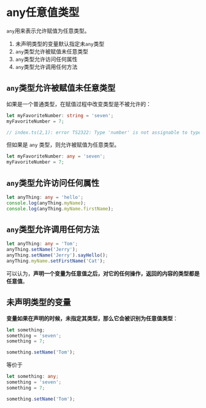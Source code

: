 # any任意值类型

`any`用来表示允许赋值为任意类型。

1. 未声明类型的变量默认指定未`any`类型
2. `any`类型允许被赋值未任意类型
3. `any`类型允许访问任何属性
4. `any`类型允许调用任何方法

## `any`类型允许被赋值未任意类型

如果是一个普通类型，在赋值过程中改变类型是不被允许的：

```ts
let myFavoriteNumber: string = 'seven';
myFavoriteNumber = 7;

// index.ts(2,1): error TS2322: Type 'number' is not assignable to type 'string'.
```

但如果是 `any` 类型，则允许被赋值为任意类型。

```ts
let myFavoriteNumber: any = 'seven';
myFavoriteNumber = 7;
```

## `any`类型**允许访问任何属性**

```ts
let anyThing: any = 'hello';
console.log(anyThing.myName);
console.log(anyThing.myName.firstName);
```

## `any`类型允许调用任何方法

```ts
let anyThing: any = 'Tom';
anyThing.setName('Jerry');
anyThing.setName('Jerry').sayHello();
anyThing.myName.setFirstName('Cat');
```

可以认为，**声明一个变量为任意值之后，对它的任何操作，返回的内容的类型都是任意值**。

## 未声明类型的变量

**变量如果在声明的时候，未指定其类型，那么它会被识别为任意值类型**：

```ts
let something;
something = 'seven';
something = 7;

something.setName('Tom');
```

等价于

```ts
let something: any;
something = 'seven';
something = 7;

something.setName('Tom');
```


